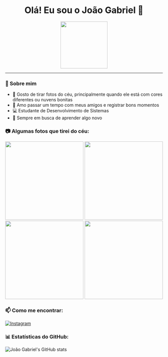<h1 align="center">Olá! Eu sou o João Gabriel 👋</h1>

<div align="center">
  <img src="https://media.giphy.com/media/l41YtZOb9EUABnuqA/giphy.gif" width="150">
</div>

---

### 🌟 Sobre mim
- 📸 Gosto de tirar fotos do céu, principalmente quando ele está com cores diferentes ou nuvens bonitas  
- 🤝 Amo passar um tempo com meus amigos e registrar bons momentos  
- 💻 Estudante de Desenvolvimento de Sistemas  
- 🚀 Sempre em busca de aprender algo novo  


### 📷 Algumas fotos que tirei do céu:
<p align="center">
  <img src="https://raw.githubusercontent.com/seu_usuario/seu_repositorio/main/imagens/ceu1.png" width="250"/>
  <img src="https://raw.githubusercontent.com/seu_usuario/seu_repositorio/main/imagens/ceu2.png" width="250"/>
  <img src="https://raw.githubusercontent.com/seu_usuario/seu_repositorio/main/imagens/ceu3.png" width="250"/>
  <img src="https://raw.githubusercontent.com/seu_usuario/seu_repositorio/main/imagens/ceu4.png" width="250"/>
</p>

### 📫 Como me encontrar:
[![Instagram](https://img.shields.io/badge/-Instagram-%23E4405F?style=for-the-badge&logo=instagram&logoColor=white)](https://www.instagram.com/jaogbrl?igsh=MTUxaWhjc3JyaHA3bA==)

### 📊 Estatísticas do GitHub:
![João Gabriel's GitHub stats](https://github-readme-stats.vercel.app/api?username=seu_usuario&show_icons=true&theme=dracula)
